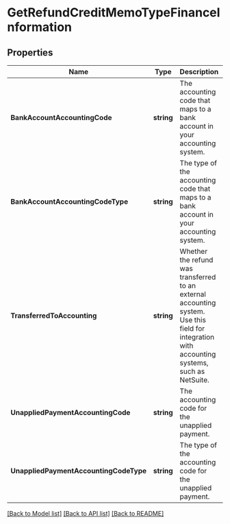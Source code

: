 # GetRefundCreditMemoTypeFinanceInformation

## Properties
Name | Type | Description | Notes
------------ | ------------- | ------------- | -------------
**BankAccountAccountingCode** | **string** | The accounting code that maps to a bank account in your accounting system.  | [optional] [default to null]
**BankAccountAccountingCodeType** | **string** | The type of the accounting code that maps to a bank account in your accounting system.  | [optional] [default to null]
**TransferredToAccounting** | **string** | Whether the refund was transferred to an external accounting system. Use this field for integration with accounting systems, such as NetSuite.  | [optional] [default to null]
**UnappliedPaymentAccountingCode** | **string** | The accounting code for the unapplied payment.  | [optional] [default to null]
**UnappliedPaymentAccountingCodeType** | **string** | The type of the accounting code for the unapplied payment.  | [optional] [default to null]

[[Back to Model list]](../README.md#documentation-for-models) [[Back to API list]](../README.md#documentation-for-api-endpoints) [[Back to README]](../README.md)


